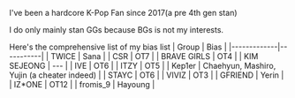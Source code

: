 I've been a hardcore K-Pop Fan since 2017(a pre 4th gen stan)

I do only mainly stan GGs because BGs is not my interests.

Here's the comprehensive list of my bias list
| Group       | Bias      |
|-------------|-----------|
| TWICE       | Sana      |
| CSR         | OT7       |
| BRAVE GIRLS | OT4       |
| KIM SEJEONG | ---       |
| IVE         | OT6       |
| ITZY        | OT5       |
| Kep1er      | Chaehyun, Mashiro, Yujin (a cheater indeed)  |
| STAYC       | OT6       |
| VIVIZ       | OT3       |
| GFRIEND     | Yerin     |
| IZ*ONE      | OT12      |
| fromis_9    | Hayoung   | 